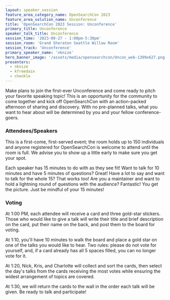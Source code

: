 ```yaml
---
layout: speaker_session
feature_area_category_name: OpenSearchCon 2023
feature_area_solution_name: Unconference
title: 'OpenSearchCon 2023 Session: Unconference'
primary_title: Unconference
speaker_talk_title: Unconference
session_time: '2023-09-27 - 1:00pm-5:30pm'
session_room: 'Grand Sheraton Seattle Willow Room'
session_track: 'Unconference'
primary_speaker_name: 'nknize'
hero_banner_image: '/assets/media/opensearchcon/Uncon_web-1399x627.png'
presenters:
  - nknize
  - kfreedain
  - chenkle
---
```


Make plans to join the first-ever Unconference and come ready to pitch 
your favorite speaking topic! This is an opportunity for the community to 
come together and kick off OpenSearchCon with an action-packed afternoon 
of sharing and discovery. With no pre-planned talks, what you want to hear 
about will be determined by you and your fellow conference-goers.

### Attendees/Speakers

This is a first-come, first-served event; the room holds up to 150 individuals 
and anyone registered for OpenSearchCon is welcome to attend until the 
room is full. We advise you to show up a little early to make sure you get 
your spot.

Each speaker has 15 minutes to do with as they see fit! Want to talk for 10 
minutes and have 5 minutes of questions? Great! Have a lot to say and want 
to talk for the whole 15? That works too! Are you a maintainer and want to 
hold a lightning round of questions with the audience? Fantastic! You get the
picture. Just be mindful of your 15 minutes!

### Voting

At 1:00 PM, each attendee will receive a card and three gold-star stickers. 
Those who would like to give a talk will write their title and brief description 
on the card, put their name on the back, and post them to the board for 
voting.

At 1:10, you&apos;ll have 10 minutes to walk the board and place a gold star on 
one of the talks you would like to hear. Two rules: please do not vote for 
yourself, and, if a card already has all 5 spaces filled, you can no longer vote 
for it.

At 1:20, Nick, Kris, and Charlotte will collect and sort the cards, then select the day's 
talks from the cards receiving the most votes while ensuring the widest 
arrangement of topics are covered. 

At 1:30, we will return the cards to the wall in the order each talk will be 
given. Be ready to talk and participate!
